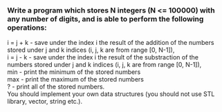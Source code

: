 ### Write a program which stores N integers (N <= 100000) with any number of digits, and is able to perform the following operations:
i = j + k - save under the index i the result of the addition of the numbers stored under j and k indices (i, j, k are from range [0, N-1]),<br>
i = j - k - save under the index i the result of the substraction of the numbers stored under j and k indices (i, j, k are from range [0, N-1]),<br>
min - print the minimum of the stored numbers<br>
max - print the maximum of the stored numbers <br>
? - print all of the stored numbers.<br>
You should implement your own data structures (you should not use STL library, vector, string etc.).

